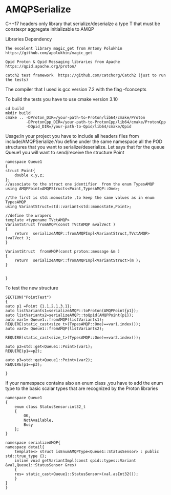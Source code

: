 # AMQPSerialize
C++17 headers only library that serialize/deserialze a type T that must be constexpr aggregate initializable to AMQP  

Libraries Dependency 

	The excelent library magic_get from Antony Polukhin https://github.com/apolukhin/magic_get 

	Qpid Proton & Qpid Messaging libraries from Apache  https://qpid.apache.org/proton/

	catch2 test framework  https://github.com/catchorg/Catch2 (just to run the tests)



The compiler that I used is gcc version 7.2 with the flag -fconcepts

To build the tests you have to use cmake version 3.10

	cd build
	mkdir build
	cmake .. -DProton_DIR=/your-path-to-Proton/lib64/cmake/Proton 
        	 -DProtonCpp_DIR=/your-path-to-ProtonCpp/lib64/cmake/ProtonCpp 
	         -DQpid_DIR=/your-path-to-Qpid/lib64/cmake/Qpid

Usage:In your project you have to include all headers files from include/AMQPSerialize.You define under the same namespace all the POD structures that you want to serialize/deserialize.
Let says that for the queue Queue1 you will want to send/receive the structure Point

	namespace Queue1
	{
	struct Point{
	    double x,y,z;
	};
	//associate to the struct one identifier  from the enum TypesAMQP
	using AMQPPoint=AMQPStructs<Point,TypesAMQP::One>;

	//the first is std::monostate ,to keep the same values as in enum TypesAMQP
	using VariantStruct=std::variant<std::monostate,Point>;

	//define the wrapers 
	template <typename TVctAMQP>
	VariantStruct fromAMQP(const TVctAMQP &valVect )
	{
	    return  serializeAMQP::fromAMQPImpl<VariantStruct,TVctAMQP>(valVect );
	}

	VariantStruct  fromAMQP(const proton::message &m )
	{
	    return  serializeAMQP::fromAMQPImpl<VariantStruct>(m );
	}


	}


To test the new structure


    SECTION("PointTest")
    {
    auto p1 =Point {1.1,2.1,3.1};
    auto listVariants1=serializeAMQP::toProton(AMQPPoint{p1});
    auto listVariants2=serializeAMQP::toQpid(AMQPPoint{p1});
    auto var1= Queue1::fromAMQP(listVariants1);
    REQUIRE(static_cast<size_t>(TypesAMQP::One)==var1.index());
    auto var2= Queue1::fromAMQP(listVariants2);
    
    REQUIRE(static_cast<size_t>(TypesAMQP::One)==var2.index());

    auto p2=std::get<Queue1::Point>(var1);
    REQUIRE(p1==p2);

    auto p3=std::get<Queue1::Point>(var2);
    REQUIRE(p1==p3);

    }



If your namespace contains also an enum class ,you have to add the enum type to the basic scalar types that are recognized by the Proton libraries


	namespace Queue1
	{
		enum class StatusSensor:int32_t
		{
		    OK,
		    NotAvailable,
		    Busy
		};
	}

	namespace serializeAMQP{
	namespace detail{
	    template<> struct isEnumAMQPType<Queue1::StatusSensor> : public std::true_type {};
	    inline void getVariantImpl(const qpid::types::Variant &val,Queue1::StatusSensor &res)
	    {
		res= static_cast<Queue1::StatusSensor>(val.asInt32());
	    }
	}
	}





